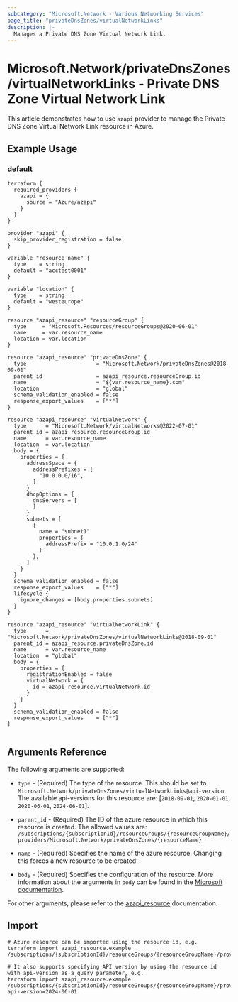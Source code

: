 ```yaml
---
subcategory: "Microsoft.Network - Various Networking Services"
page_title: "privateDnsZones/virtualNetworkLinks"
description: |-
  Manages a Private DNS Zone Virtual Network Link.
---
```


# Microsoft.Network/privateDnsZones/virtualNetworkLinks - Private DNS Zone Virtual Network Link

This article demonstrates how to use `azapi` provider to manage the Private DNS Zone Virtual Network Link resource in Azure.

## Example Usage

### default

```hcl
terraform {
  required_providers {
    azapi = {
      source = "Azure/azapi"
    }
  }
}

provider "azapi" {
  skip_provider_registration = false
}

variable "resource_name" {
  type    = string
  default = "acctest0001"
}

variable "location" {
  type    = string
  default = "westeurope"
}

resource "azapi_resource" "resourceGroup" {
  type     = "Microsoft.Resources/resourceGroups@2020-06-01"
  name     = var.resource_name
  location = var.location
}

resource "azapi_resource" "privateDnsZone" {
  type                      = "Microsoft.Network/privateDnsZones@2018-09-01"
  parent_id                 = azapi_resource.resourceGroup.id
  name                      = "${var.resource_name}.com"
  location                  = "global"
  schema_validation_enabled = false
  response_export_values    = ["*"]
}

resource "azapi_resource" "virtualNetwork" {
  type      = "Microsoft.Network/virtualNetworks@2022-07-01"
  parent_id = azapi_resource.resourceGroup.id
  name      = var.resource_name
  location  = var.location
  body = {
    properties = {
      addressSpace = {
        addressPrefixes = [
          "10.0.0.0/16",
        ]
      }
      dhcpOptions = {
        dnsServers = [
        ]
      }
      subnets = [
        {
          name = "subnet1"
          properties = {
            addressPrefix = "10.0.1.0/24"
          }
        },
      ]
    }
  }
  schema_validation_enabled = false
  response_export_values    = ["*"]
  lifecycle {
    ignore_changes = [body.properties.subnets]
  }
}

resource "azapi_resource" "virtualNetworkLink" {
  type      = "Microsoft.Network/privateDnsZones/virtualNetworkLinks@2018-09-01"
  parent_id = azapi_resource.privateDnsZone.id
  name      = var.resource_name
  location  = "global"
  body = {
    properties = {
      registrationEnabled = false
      virtualNetwork = {
        id = azapi_resource.virtualNetwork.id
      }
    }
  }
  schema_validation_enabled = false
  response_export_values    = ["*"]
}


```



## Arguments Reference

The following arguments are supported:

* `type` - (Required) The type of the resource. This should be set to `Microsoft.Network/privateDnsZones/virtualNetworkLinks@api-version`. The available api-versions for this resource are: [`2018-09-01`, `2020-01-01`, `2020-06-01`, `2024-06-01`].

* `parent_id` - (Required) The ID of the azure resource in which this resource is created. The allowed values are:  
  `/subscriptions/{subscriptionId}/resourceGroups/{resourceGroupName}/providers/Microsoft.Network/privateDnsZones/{resourceName}`

* `name` - (Required) Specifies the name of the azure resource. Changing this forces a new resource to be created.

* `body` - (Required) Specifies the configuration of the resource. More information about the arguments in `body` can be found in the [Microsoft documentation](https://learn.microsoft.com/en-us/azure/templates/Microsoft.Network/privateDnsZones/virtualNetworkLinks?pivots=deployment-language-terraform).

For other arguments, please refer to the [azapi_resource](https://registry.terraform.io/providers/Azure/azapi/latest/docs/resources/resource) documentation.

## Import

 ```shell
 # Azure resource can be imported using the resource id, e.g.
 terraform import azapi_resource.example /subscriptions/{subscriptionId}/resourceGroups/{resourceGroupName}/providers/Microsoft.Network/privateDnsZones/{resourceName}/virtualNetworkLinks/{resourceName}
 
 # It also supports specifying API version by using the resource id with api-version as a query parameter, e.g.
 terraform import azapi_resource.example /subscriptions/{subscriptionId}/resourceGroups/{resourceGroupName}/providers/Microsoft.Network/privateDnsZones/{resourceName}/virtualNetworkLinks/{resourceName}?api-version=2024-06-01
 ```
